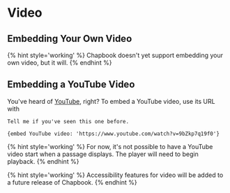 # Video

## Embedding Your Own Video

{% hint style='working' %}
Chapbook doesn't yet support embedding your own video, but it will.
{% endhint %}

## Embedding a YouTube Video

You've heard of [YouTube][youtube], right? To embed a YouTube video, use its URL with 

```
Tell me if you've seen this one before.

{embed YouTube video: 'https://www.youtube.com/watch?v=9bZkp7q19f0'}
```

{% hint style='working' %}
For now, it's not possible to have a YouTube video start when a passage displays. The player will need to begin playback.
{% endhint %}

{% hint style='working' %}
Accessibility features for video will be added to a future release of Chapbook.
{% endhint %}

[youtube]: https://youtube.com